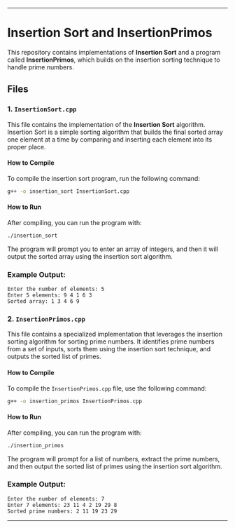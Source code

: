 
---

# Insertion Sort and InsertionPrimos

This repository contains implementations of **Insertion Sort** and a program called **InsertionPrimos**, which builds on the insertion sorting technique to handle prime numbers.

## Files

### 1. `InsertionSort.cpp`
This file contains the implementation of the **Insertion Sort** algorithm. Insertion Sort is a simple sorting algorithm that builds the final sorted array one element at a time by comparing and inserting each element into its proper place.

#### How to Compile
To compile the insertion sort program, run the following command:
```bash
g++ -o insertion_sort InsertionSort.cpp
```

#### How to Run
After compiling, you can run the program with:
```bash
./insertion_sort
```

The program will prompt you to enter an array of integers, and then it will output the sorted array using the insertion sort algorithm.

### Example Output:
```
Enter the number of elements: 5
Enter 5 elements: 9 4 1 6 3
Sorted array: 1 3 4 6 9
```

### 2. `InsertionPrimos.cpp`
This file contains a specialized implementation that leverages the insertion sorting algorithm for sorting prime numbers. It identifies prime numbers from a set of inputs, sorts them using the insertion sort technique, and outputs the sorted list of primes.

#### How to Compile
To compile the `InsertionPrimos.cpp` file, use the following command:
```bash
g++ -o insertion_primos InsertionPrimos.cpp
```

#### How to Run
After compiling, you can run the program with:
```bash
./insertion_primos
```

The program will prompt for a list of numbers, extract the prime numbers, and then output the sorted list of primes using the insertion sort algorithm.

### Example Output:
```
Enter the number of elements: 7
Enter 7 elements: 23 11 4 2 19 29 8
Sorted prime numbers: 2 11 19 23 29
```
---